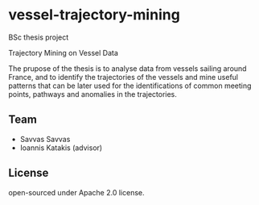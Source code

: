# vessel-trajectory-mining
BSc thesis project

Trajectory Mining on Vessel Data

The prupose of the thesis is to analyse data from vessels sailing around France, and to identify the trajectories of the vessels and mine useful patterns that can be later used for the identifications of common meeting points, pathways and anomalies in the trajectories.

## Team
- Savvas Savvas
- Ioannis Katakis (advisor)

## License
open-sourced under Apache 2.0 license.
